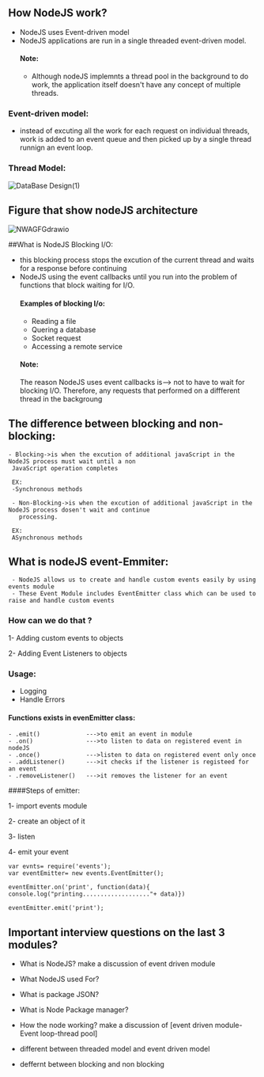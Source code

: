 ## How NodeJS work?
- NodeJS uses Event-driven model
- NodeJS applications are run in a single threaded event-driven model.
  #### Note:
  - Although nodeJS implemnts a thread pool in the background to do work, the application itself doesn't have any 
   concept of multiple threads.
 ### Event-driven model:
  - instead of excuting all the work for each request on individual threads, work is added to an event queue and then 
    picked up by a single thread runnign an event loop.
 ### Thread Model:
 
  ![DataBase Design(1)](https://github.com/Eng-YasminKotb/NodeJS_Level1/assets/122429943/bd616967-5530-4882-9f63-658dc6ac2c25)


## Figure that show nodeJS architecture
 
  ![NWAGFGdrawio](https://github.com/Eng-YasminKotb/NodeJS_Level1/assets/122429943/f7455b07-67e0-45b5-ba1b-77a19e753686)

##What is NodeJS Blocking I/O:
 - this blocking process stops the excution of the current thread and waits for a response before continuing
 - NodeJS using the event callbacks until you run into the problem of functions that block waiting for I/O.
   #### Examples of blocking I/o:
   - Reading a file
   - Quering a database
   - Socket request
   - Accessing a remote service
   #### Note:
   The reason NodeJS uses event callbacks is-->  not to have to wait for blocking I/O.
   Therefore, any requests that performed on a diffferent thread in the backgroung

## The difference between blocking and non-blocking:

    - Blocking->is when the excution of additional javaScript in the NodeJS process must wait until a non 
     JavaScript operation completes
     
     EX:
     -Synchronous methods

     - Non-Blocking->is when the excution of additional javaScript in the NodeJS process dosen't wait and continue 
       processing. 
               
     EX:
     ASynchronous methods

     
  ## What is nodeJS event-Emmiter:
  
     - NodeJS allows us to create and handle custom events easily by using events module
     - These Event Module includes EventEmitter class which can be used to raise and handle custom events

     
   ### How can we do that ?
   
   1- Adding custom events to objects
   
   2- Adding Event Listeners to objects 

   
   ### Usage:
   - Logging
   - Handle Errors

  #### Functions exists in evenEmitter class:
    - .emit()             --->to emit an event in module
    - .on()               --->to listen to data on registered event in nodeJS
    - .once()             --->listen to data on registered event only once
    - .addListener()      --->it checks if the listener is registeed for an event
    - .removeListener()   --->it removes the listener for an event
    
 ####Steps of emitter:
 
 1- import events module
 
 2- create an object of it
 
 3- listen
 
 4- emit your event
 
```
var evnts= require('events');
var eventEmitter= new events.EventEmitter();

eventEmitter.on('print', function(data){
console.log("printing..................."+ data)})

eventEmitter.emit('print');
```

## Important interview questions on the last 3 modules?

 - What is NodeJS? make a discussion of event driven module

 - What NodeJS used For?

 - What is package JSON?

- What is Node Package manager?

- How the node  working?  make a discussion of [event driven module-Event loop-thread pool]

- different between threaded model  and  event driven model

- deffernt between blocking and non blocking
